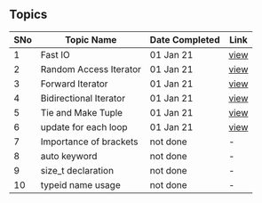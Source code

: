 ## Topics

SNo | Topic Name | Date Completed | Link |
----|------------|----------------|------|
1 | Fast IO | 01 Jan 21 | [view](fast_IO.cpp) | 
2 | Random Access Iterator | 01 Jan 21 | [view](random_access_iterator.cpp) |
3 | Forward Iterator | 01 Jan 21 | [view](forward_iterator.cpp) |
4 | Bidirectional Iterator | 01 Jan 21 | [view](bi_directional_iterator.cpp) |
5 | Tie and Make Tuple | 01 Jan 21 | [view](tie_make_tuple.cpp) |
6 | update for each loop | 01 Jan 21 | [view](for_each_update.cpp) |
7 | Importance of brackets | not done | - |
8 | auto keyword | not done | - |
9 | size_t declaration | not done | - |
10 | typeid name usage | not done | - |